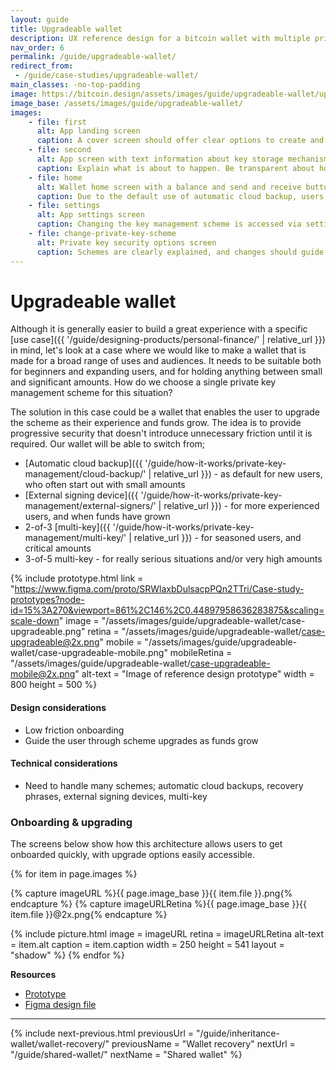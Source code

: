 ```yaml
---
layout: guide
title: Upgradeable wallet
description: UX reference design for a bitcoin wallet with multiple private key management schemes.
nav_order: 6
permalink: /guide/upgradeable-wallet/
redirect_from:
 - /guide/case-studies/upgradeable-wallet/
main_classes: -no-top-padding
image: https://bitcoin.design/assets/images/guide/upgradeable-wallet/upgradeable-wallet-preview.jpg
image_base: /assets/images/guide/upgradeable-wallet/
images:
    - file: first
      alt: App landing screen
      caption: A cover screen should offer clear options to create and import wallets.
    - file: second
      alt: App screen with text information about key storage mechanisms
      caption: Explain what is about to happen. Be transparent about how the private key is stored and the risks. Advanced options can be placed on a separate page.
    - file: home
      alt: Wallet home screen with a balance and send and receive buttons
      caption: Due to the default use of automatic cloud backup, users can quickly reach the wallet home screen
    - file: settings
      alt: App settings screen
      caption: Changing the key management scheme is accessed via settings.
    - file: change-private-key-scheme
      alt: Private key security options screen
      caption: Schemes are clearly explained, and changes should guide users through the steps involved.
---
```


<!--

Editor's notes

Upgradeable wallet reference design.

Illustration sources

https://www.figma.com/community/file/968416729557947210

-->

# Upgradeable wallet

Although it is generally easier to build a great experience with a specific [use case]({{ '/guide/designing-products/personal-finance/' | relative_url }}) in mind, let's look at a case where we would like to make a wallet that is made for a broad range of uses and audiences. It needs to be suitable both for beginners and expanding users, and for holding anything between small and significant amounts. How do we choose a single private key management scheme for this situation?

The solution in this case could be a wallet that enables the user to upgrade the scheme as their experience and funds grow. The idea is to provide progressive security that doesn't introduce unnecessary friction until it is required. Our wallet will be able to switch from;

- [Automatic cloud backup]({{ '/guide/how-it-works/private-key-management/cloud-backup/' | relative_url }}) - as default for new users, who often start out with small amounts
- [External signing device]({{ '/guide/how-it-works/private-key-management/external-signers/' | relative_url }}) - for more experienced users, and when funds have grown
- 2-of-3 [multi-key]({{ '/guide/how-it-works/private-key-management/multi-key/' | relative_url }}) - for seasoned users, and critical amounts
- 3-of-5 multi-key - for really serious situations and/or very high amounts

{% include prototype.html
   link = "https://www.figma.com/proto/SRWlaxbDulsacpPQn2TTri/Case-study-prototypes?node-id=15%3A270&viewport=861%2C146%2C0.44897958636283875&scaling=scale-down"
   image = "/assets/images/guide/upgradeable-wallet/case-upgradeable.png"
   retina = "/assets/images/guide/upgradeable-wallet/case-upgradeable@2x.png"
   mobile = "/assets/images/guide/upgradeable-wallet/case-upgradeable-mobile.png"
   mobileRetina = "/assets/images/guide/upgradeable-wallet/case-upgradeable-mobile@2x.png"
   alt-text = "Image of reference design prototype"
   width = 800
   height = 500
%}

#### Design considerations
- Low friction onboarding
- Guide the user through scheme upgrades as funds grow

#### Technical considerations
- Need to handle many schemes; automatic cloud backups, recovery phrases, external signing devices, multi-key

### Onboarding & upgrading

The screens below show how this architecture allows users to get onboarded quickly, with upgrade options easily accessible.

<div class="image-slide-gallery">

{% for item in page.images %}

{% capture imageURL %}{{ page.image_base }}{{ item.file }}.png{% endcapture %}
{% capture imageURLRetina %}{{ page.image_base }}{{ item.file }}@2x.png{% endcapture %}

{% include picture.html
   image = imageURL
   retina = imageURLRetina
   alt-text = item.alt
   caption = item.caption
   width = 250
   height = 541
   layout = "shadow"
%}
{% endfor %}

</div>

**Resources**
- [Prototype](https://www.figma.com/proto/SRWlaxbDulsacpPQn2TTri/Case-study-prototypes?node-id=15%3A270&viewport=861%2C146%2C0.44897958636283875&scaling=scale-down)
- [Figma design file](https://www.figma.com/file/SRWlaxbDulsacpPQn2TTri/Case-study-prototypes?node-id=15%3A269)

---

{% include next-previous.html
   previousUrl = "/guide/inheritance-wallet/wallet-recovery/"
   previousName = "Wallet recovery"
   nextUrl = "/guide/shared-wallet/"
   nextName = "Shared wallet"
%}

